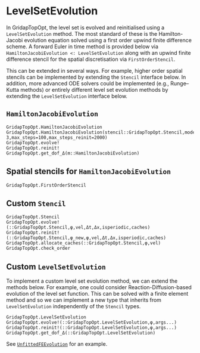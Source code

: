 # LevelSetEvolution
In GridapTopOpt, the level set is evolved and reinitialised using a `LevelSetEvolution` method. The most standard of these is the Hamilton-Jacobi evolution equation solved using a first order upwind finite difference scheme. A forward Euler in time method is provided below via `HamiltonJacobiEvolution <: LevelSetEvolution` along with an upwind finite difference stencil for the spatial discretisation via `FirstOrderStencil`.

This can be extended in several ways. For example, higher order spatial stencils can be implemented by extending the `Stencil` interface below. In addition, more advanced ODE solvers could be implemented (e.g., Runge–Kutta methods) or entirely different level set evolution methods by extending the `LevelSetEvolution` interface below.

## `HamiltonJacobiEvolution`
```@docs
GridapTopOpt.HamiltonJacobiEvolution
GridapTopOpt.HamiltonJacobiEvolution(stencil::GridapTopOpt.Stencil,model,space,tol=1.e-3,max_steps=100,max_steps_reinit=2000)
GridapTopOpt.evolve!
GridapTopOpt.reinit!
GridapTopOpt.get_dof_Δ(m::HamiltonJacobiEvolution)
```

## Spatial stencils for `HamiltonJacobiEvolution`

```@docs
GridapTopOpt.FirstOrderStencil
```

## Custom `Stencil`

```@docs
GridapTopOpt.Stencil
GridapTopOpt.evolve!(::GridapTopOpt.Stencil,φ,vel,Δt,Δx,isperiodic,caches)
GridapTopOpt.reinit!(::GridapTopOpt.Stencil,φ_new,φ,vel,Δt,Δx,isperiodic,caches)
GridapTopOpt.allocate_caches(::GridapTopOpt.Stencil,φ,vel)
GridapTopOpt.check_order
```

## Custom `LevelSetEvolution`
To implement a custom level set evolution method, we can extend the methods below. For example, one could consider Reaction-Diffusion-based evolution of the level set function. This can be solved with a finite element method and so we can implement a new type that inherits from `LevelSetEvolution` independently of the `Stencil` types.

```@docs
GridapTopOpt.LevelSetEvolution
GridapTopOpt.evolve!(::GridapTopOpt.LevelSetEvolution,φ,args...)
GridapTopOpt.reinit!(::GridapTopOpt.LevelSetEvolution,φ,args...)
GridapTopOpt.get_dof_Δ(::GridapTopOpt.LevelSetEvolution)
```

See [`UnfittedFEEvolution`](@ref) for an example.